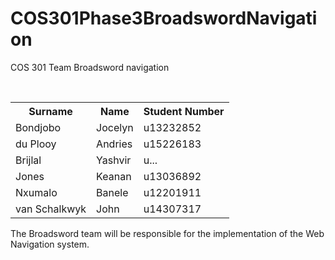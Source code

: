 # COS301Phase3BroadswordNavigation
COS 301 Team Broadsword navigation

<table>
  <tr>
    <th>Surname</th>
    <th>Name</th>
    <th>Student Number</th>
  </tr>
  <tr>
    <td>Bondjobo</td>
    <td>Jocelyn</td>
    <td>u13232852</td>
  </tr>
  <tr>
    <td>du Plooy</td>
    <td>Andries</td>
    <td>u15226183</td>
  </tr>
  <tr>
    <td>Brijlal</td>
    <td>Yashvir</td>
    <td>u...</td>
  </tr>
  <tr>
    <td>Jones</td>
    <td>Keanan</td>
    <td>u13036892</td>
  </tr>
  <tr>
    <td>Nxumalo</td>
    <td>Banele</td>
    <td>u12201911</td>
  </tr>
  <tr>
    <td>van Schalkwyk</td>
    <td>John</td>
    <td>u14307317</td>
  </tr>
</table>

The Broadsword team will be responsible for the implementation of the Web Navigation system.
